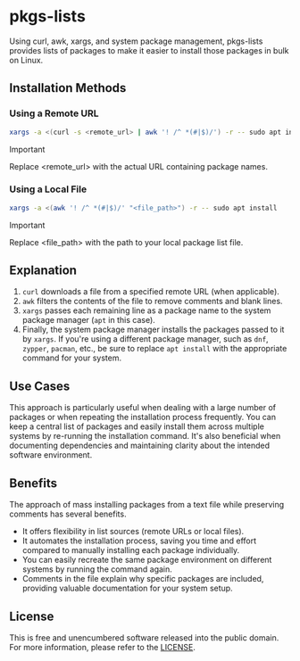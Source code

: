 <!-- cspell:words ArcaneSavant pkgs-lists pacman -->

# pkgs-lists

Using curl, awk, xargs, and system package management, pkgs-lists provides lists of packages to make it easier to install those packages in bulk on Linux.

## Installation Methods

### Using a Remote URL

```bash
xargs -a <(curl -s <remote_url> | awk '! /^ *(#|$)/') -r -- sudo apt install
```

> [!IMPORTANT]
> Replace <remote_url> with the actual URL containing package names.

### Using a Local File

```bash
xargs -a <(awk '! /^ *(#|$)/' "<file_path>") -r -- sudo apt install
```

> [!IMPORTANT]
> Replace <file_path> with the path to your local package list file.

## Explanation

1. `curl` downloads a file from a specified remote URL (when applicable).
1. `awk` filters the contents of the file to remove comments and blank lines.
1. `xargs` passes each remaining line as a package name to the system package manager (`apt` in this case).
1. Finally, the system package manager installs the packages passed to it by `xargs`.
   If you're using a different package manager, such as `dnf`, `zypper`, `pacman`, etc., be sure to replace `apt install` with the appropriate command for your system.

## Use Cases

This approach is particularly useful when dealing with a large number of packages or when repeating the installation process frequently.
You can keep a central list of packages and easily install them across multiple systems by re-running the installation command.
It's also beneficial when documenting dependencies and maintaining clarity about the intended software environment.

## Benefits

The approach of mass installing packages from a text file while preserving comments has several benefits.

- It offers flexibility in list sources (remote URLs or local files).
- It automates the installation process, saving you time and effort compared to manually installing each package individually.
- You can easily recreate the same package environment on different systems by running the command again.
- Comments in the file explain why specific packages are included, providing valuable documentation for your system setup.

## License

This is free and unencumbered software released into the public domain.
For more information, please refer to the [LICENSE](./LICENSE).
